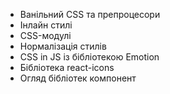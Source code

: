 - Ванільний CSS та препроцесори  
- Інлайн стилі  
- CSS-модулі  
- Нормалізація стилів  
- CSS in JS із бібліотекою Emotion  
- Бібліотека react-icons  
- Огляд бібліотек компонент